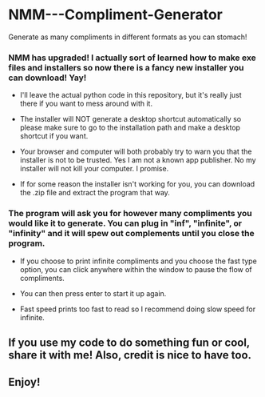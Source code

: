 # NMM---Compliment-Generator
Generate as many compliments in different formats as you can stomach!

### NMM has upgraded! I actually sort of learned how to make exe files and installers so now there is a fancy new installer you can download! Yay!

- I'll leave the actual python code in this repository, but it's really just there if you want to mess around with it.

- The installer will NOT generate a desktop shortcut automatically so please make sure to go to the installation path and make a desktop shortcut if you want.

- Your browser and computer will both probably try to warn you that the installer is not to be trusted. Yes I am not a known app publisher. No my installer will not kill your computer. I promise.

- If for some reason the installer isn't working for you, you can download the .zip file and extract the program that way.

### The program will ask you for however many compliments you would like it to generate. You can plug in "inf", "infinite", or "infinity" and it will spew out complements until you close the program. 

- If you choose to print infinite compliments and you choose the fast type option, you can click anywhere within the window to pause the flow of compliments. 

- You can then press enter to start it up again. 

- Fast speed prints too fast to read so I recommend doing slow speed for infinite.

## If you use my code to do something fun or cool, share it with me! Also, credit is nice to have too.
## Enjoy!
